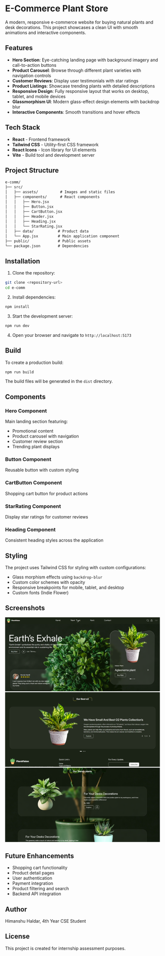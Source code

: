 # E-Commerce Plant Store

A modern, responsive e-commerce website for buying natural plants and desk decorations. This project showcases a clean UI with smooth animations and interactive components.

## Features

- **Hero Section**: Eye-catching landing page with background imagery and call-to-action buttons
- **Product Carousel**: Browse through different plant varieties with navigation controls
- **Customer Reviews**: Display user testimonials with star ratings
- **Product Listings**: Showcase trending plants with detailed descriptions
- **Responsive Design**: Fully responsive layout that works on desktop, tablet, and mobile devices
- **Glassmorphism UI**: Modern glass-effect design elements with backdrop blur
- **Interactive Components**: Smooth transitions and hover effects

## Tech Stack

- **React** - Frontend framework
- **Tailwind CSS** - Utility-first CSS framework
- **React Icons** - Icon library for UI elements
- **Vite** - Build tool and development server

## Project Structure

```
e-comm/
├── src/
│   ├── assets/          # Images and static files
│   ├── components/      # React components
│   │   ├── Hero.jsx
│   │   ├── Button.jsx
│   │   ├── CartButton.jsx
│   │   ├── Header.jsx
│   │   ├── Heading.jsx
│   │   └── StarRating.jsx
│   ├── data/           # Product data
│   └── App.jsx         # Main application component
├── public/             # Public assets
└── package.json        # Dependencies
```

## Installation

1. Clone the repository:

```bash
git clone <repository-url>
cd e-comm
```

2. Install dependencies:

```bash
npm install
```

3. Start the development server:

```bash
npm run dev
```

4. Open your browser and navigate to `http://localhost:5173`

## Build

To create a production build:

```bash
npm run build
```

The build files will be generated in the `dist` directory.

## Components

### Hero Component

Main landing section featuring:

- Promotional content
- Product carousel with navigation
- Customer review section
- Trending plant displays

### Button Component

Reusable button with custom styling

### CartButton Component

Shopping cart button for product actions

### StarRating Component

Display star ratings for customer reviews

### Heading Component

Consistent heading styles across the application

## Styling

The project uses Tailwind CSS for styling with custom configurations:

- Glass morphism effects using `backdrop-blur`
- Custom color schemes with opacity
- Responsive breakpoints for mobile, tablet, and desktop
- Custom fonts (Indie Flower)

## Screenshots

![alt text](image.png)
![alt text](image-1.png)
![alt text](image-2.png)

## Future Enhancements

- Shopping cart functionality
- Product detail pages
- User authentication
- Payment integration
- Product filtering and search
- Backend API integration

## Author

Himanshu Haldar, 4th Year CSE Student

## License

This project is created for internship assessment purposes.
